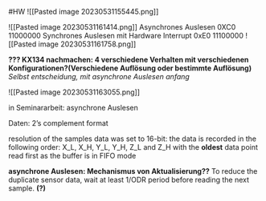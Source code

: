#HW 
![[Pasted image 20230531155445.png]]


![[Pasted image 20230531161414.png]]
Asynchrones Auslesen 0XC0 11000000
Synchrones Auslesen mit Hardware Interrupt 0xE0 11100000
![[Pasted image 20230531161758.png]]

**??? KX134 nachmachen: 4 verschiedene Verhalten mit verschiedenen Konfigurationen?(Verschiedene Auflösung oder bestimmte Auflösung)**
	*Selbst entscheidung, mit asynchrone Auslesen anfang*

![[Pasted image 20230531163055.png]]

in Seminararbeit: asynchrone Auslesen

Daten: 2’s complement format

resolution of the samples data was set to 16-bit: the data is recorded in the following order:
X_L, X_H, Y_L, Y_H, Z_L and Z_H with the **oldest** data point read first as the buffer is in FIFO
mode

**asynchrone Auslesen: Mechanismus von Aktualisierung??** 
To reduce the duplicate sensor data, wait at least 1/ODR period before reading the next sample. **(?)**